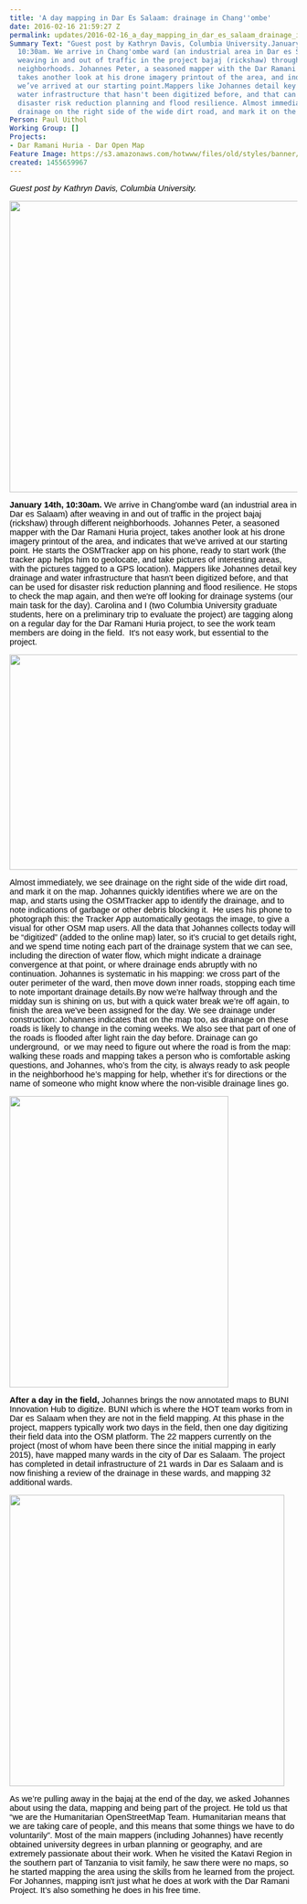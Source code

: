```yaml
---
title: 'A day mapping in Dar Es Salaam: drainage in Chang''ombe'
date: 2016-02-16 21:59:27 Z
permalink: updates/2016-02-16_a_day_mapping_in_dar_es_salaam_drainage_in_chang'ombe
Summary Text: "Guest post by Kathryn Davis, Columbia University.January 14th,
  10:30am. We arrive in Chang'ombe ward (an industrial area in Dar es Salaam) after
  weaving in and out of traffic in the project bajaj (rickshaw) through different
  neighborhoods. Johannes Peter, a seasoned mapper with the Dar Ramani Huria project,
  takes another look at his drone imagery printout of the area, and indicates that
  we’ve arrived at our starting point.Mappers like Johannes detail key drainage and
  water infrastructure that hasn't been digitized before, and that can be used for
  disaster risk reduction planning and flood resilience. Almost immediately, we see
  drainage on the right side of the wide dirt road, and mark it on the map..."
Person: Paul Uithol
Working Group: []
Projects:
- Dar Ramani Huria - Dar Open Map
Feature Image: https://s3.amazonaws.com/hotwww/files/old/styles/banner/public/Photo1_EPD+Columbia.jpg
created: 1455659967
---
```


<p><em><span style="font-size: 14.6667px; font-family: Arial; color: #000000; background-color: transparent; font-variant: normal; text-decoration: none; vertical-align: baseline;">Guest post by Kathryn Davis, Columbia University.</span></em></p><p><em><span style="font-size: 14.6667px; font-family: Arial; color: #000000; background-color: transparent; font-variant: normal; text-decoration: none; vertical-align: baseline;"><img class="image-large" src="https://s3.amazonaws.com/hotwww/files/old/styles/large/public/Photo1_EPD%20Columbia.jpg?itok=gtDlPwYA" alt="" height="510" width="510"></span></em></p><p><strong><span style="font-size: 14.6667px; font-family: Arial; color: #000000; background-color: transparent; font-style: normal; font-variant: normal; text-decoration: none; vertical-align: baseline;">January 14th, 10:30am.</span></strong><span id="docs-internal-guid-ce1cd5b0-ec0c-2cb6-e140-61a31c9df3e6" style="font-size: 14.666666666666666px; font-family: Arial; color: #000000; background-color: transparent; font-weight: 400; font-style: normal; font-variant: normal; text-decoration: none; vertical-align: baseline;"> We arrive in Chang'ombe ward (an industrial area in Dar es Salaam) after weaving in and out of traffic in the project bajaj (rickshaw) through different neighborhoods. Johannes Peter, a seasoned mapper with the Dar Ramani Huria project, takes another look at his drone imagery printout of the area, and indicates that we’ve arrived at our starting point. He starts the OSMTracker app on his phone, ready to start work (the tracker app helps him to geolocate, and take pictures of interesting areas, with the pictures tagged to a GPS location). Mappers like Johannes detail key drainage and water infrastructure that hasn't been digitized before, and that can be used for disaster risk reduction planning and flood resilience. He stops to check the map again, and then we're off looking for drainage systems (our main task for the day). Carolina and I (two Columbia University graduate students, here on a preliminary trip to evaluate the project) are tagging along on a regular day for the Dar Ramani Huria project, to see the work team members are doing in the field. &nbsp;It's not easy work, but essential to the project.<br></span></p><p><span style="font-size: 14.666666666666666px; font-family: Arial; color: #000000; background-color: transparent; font-weight: 400; font-style: normal; font-variant: normal; text-decoration: none; vertical-align: baseline;"><img class="image-large" src="https://s3.amazonaws.com/hotwww/files/old/styles/large/public/IMG_3173.jpg?itok=xs0Z5e1-" alt="" height="377" width="510"></span></p><p><span id="docs-internal-guid-ce1cd5b0-ec0c-2cb6-e140-61a31c9df3e6" style="font-size: 14.666666666666666px; font-family: Arial; color: #000000; background-color: transparent; font-weight: 400; font-style: normal; font-variant: normal; text-decoration: none; vertical-align: baseline;">Almost immediately, we see drainage on the right side of the wide dirt road, and mark it on the map. Johannes quickly identifies where we are on the map, and starts using the OSMTracker app to identify the drainage, and to note indications of garbage or other debris blocking it. &nbsp;He uses his phone to photograph this: the Tracker App automatically geotags the image, to give a visual for other OSM map users. All the data that Johannes collects today will be “digitized” (added to the online map) later, so it’s crucial to get details right, and we spend time noting each part of the drainage system that we can see, including the direction of water flow, which might indicate a drainage convergence at that point, or where drainage ends abruptly with no continuation. Johannes is systematic in his mapping: we cross part of the outer perimeter of the ward, then move down inner roads, stopping each time to note important drainage details.</span><span id="docs-internal-guid-ce1cd5b0-ec0c-9fa2-db47-362c1248ccaa" style="font-size: 14.666666666666666px; font-family: Arial; color: #000000; background-color: transparent; font-weight: 400; font-style: normal; font-variant: normal; text-decoration: none; vertical-align: baseline;">By now we're halfway through and the midday sun is shining on us, but with a quick water break we’re off again, to finish the area we've been assigned for the day. We see drainage under construction: Johannes indicates that on the map too, as drainage on these roads is likely to change in the coming weeks. We also see that part of one of the roads is flooded after light rain the day before. Drainage can go underground, &nbsp;or we may need to figure out where the road is from the map: walking these roads and mapping takes a person who is comfortable asking questions, and Johannes, who’s from the city, is always ready to ask people in the neighborhood he’s mapping for help, whether it’s for directions or the name of someone who might know where the non-visible drainage lines go.</span></p><p><span style="font-size: 14.666666666666666px; font-family: Arial; color: #000000; background-color: transparent; font-weight: 400; font-style: normal; font-variant: normal; text-decoration: none; vertical-align: baseline;"><img class="image-large" src="https://s3.amazonaws.com/hotwww/files/old/styles/large/public/IMG_3180.jpg?itok=5ww9foQ7" alt="" height="510" width="383"></span></p><p><strong><span id="docs-internal-guid-ce1cd5b0-ec0c-e0c4-cb50-d318dc9cf1ec" style="font-size: 14.6667px; font-family: Arial; color: #000000; background-color: transparent; font-style: normal; font-variant: normal; text-decoration: none; vertical-align: baseline;">After a day in the </span><span id="docs-internal-guid-ce1cd5b0-ec0c-e0c4-cb50-d318dc9cf1ec" style="font-size: 14.6667px; font-family: Arial; color: #000000; background-color: transparent; font-style: normal; font-variant: normal; text-decoration: none; vertical-align: baseline;">field</span></strong><span style="font-size: 14.666666666666666px; font-family: Arial; color: #000000; background-color: transparent; font-weight: 400; font-style: normal; font-variant: normal; text-decoration: none; vertical-align: baseline;"><strong>,</strong> Johannes brings the now annotated maps to BUNI Innovation Hub to digitize. BUNI which is where the HOT team works from in Dar es Salaam when they are not in the field mapping. At this phase in the project, mappers typically work two days in the field, then one day digitizing their field data into the OSM platform. The 22 mappers currently on the project (most of whom have been there since the initial mapping in early 2015), have mapped many wards in the city of Dar es Salaam. The project has completed in detail infrastructure of 21 wards in Dar es Salaam and is now finishing a review of the drainage in these wards, and mapping 32 additional wards.</span></p><p><span style="font-size: 14.666666666666666px; font-family: Arial; color: #000000; background-color: transparent; font-weight: 400; font-style: normal; font-variant: normal; text-decoration: none; vertical-align: baseline;"><img class="image-large" src="https://s3.amazonaws.com/hotwww/files/old/styles/large/public/IMG_3249.jpg?itok=wgLTl4PK" alt="" height="510" width="481"></span></p><p><span id="docs-internal-guid-ce1cd5b0-ec0d-358f-d673-ed5608dd20a2" style="font-size: 14.666666666666666px; font-family: Arial; color: #000000; background-color: transparent; font-weight: 400; font-style: normal; font-variant: normal; text-decoration: none; vertical-align: baseline;">As we’re pulling away in the bajaj at the end of the day, we asked Johannes about using the data, mapping and being part of the project. He told us that “we are the Humanitarian OpenStreetMap Team. Humanitarian means that we are taking care of people, and this means that some things we have to do voluntarily”. M</span><span id="docs-internal-guid-ce1cd5b0-ec0d-358f-d673-ed5608dd20a2" style="font-size: 14.666666666666666px; font-family: Arial; color: #000000; background-color: transparent; font-weight: 400; font-style: normal; font-variant: normal; text-decoration: none; vertical-align: baseline;"><span id="docs-internal-guid-ce1cd5b0-ec0c-2cb6-e140-61a31c9df3e6" style="font-size: 14.666666666666666px; font-family: Arial; color: #000000; background-color: transparent; font-weight: 400; font-style: normal; font-variant: normal; text-decoration: none; vertical-align: baseline;">ost of the main mappers (including Johannes) have recently obtained university degrees in urban planning or geography, and are extremely passionate about their work. </span>When he visited the Katavi Region in the southern part of Tanzania to visit family, he saw there were no maps, so he started mapping the area using the skills from he learned from the project. For Johannes, mapping isn't just what he does at work with the Dar Ramani Project. It’s also something he does in his free time.</span></p>
